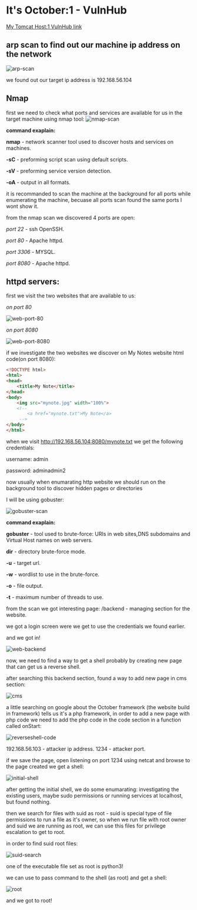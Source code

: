 # It's October:1 - VulnHub

[My Tomcat Host:1 VulnHub link](https://www.vulnhub.com/entry/its-october-1,460/)

## arp scan to find out our machine ip address on the network
![arp-scan](images/ItsOctober-1/arp-scan.png)

we found out our target ip address is 192.168.56.104

## Nmap
first we need to check what ports and services are available for us in the target machine using nmap tool:
![nmap-scan](images/ItsOctober-1/nmap-scan.png)

**command exaplain:**

**nmap** - network scanner tool used to discover hosts and services on machines.

**-sC** - preforming script scan using default scripts.

**-sV** - preforming service version detection.

**-oA** - output in all formats.

it is recommanded to scan the machine at the background for all ports while enumerating the machine, becuase all ports scan found the same ports I wont show it.

from the nmap scan we discovered 4 ports are open:

*port 22* - ssh OpenSSH.

*port 80* - Apache httpd.

*port 3306* - MYSQL.

*port 8080* - Apache httpd.

## httpd servers:

first we visit the two websites that are available to us:

*on port 80*

![web-port-80](images/ItsOctober-1/web-port-80.png)

*on port 8080*

![web-port-8080](images/ItsOctober-1/web-port-8080.png)

if we investigate the two websites we discover on My Notes website html code(on port 8080):

```html
<!DOCTYPE html>
<html>
<head>	
	<title>My Note</title>
</head>
<body>
	<img src="mynote.jpg" width="100%">
	<!-- 
		<a href="mynote.txt">My Note</a>
	 -->
</body>
</html>
```

when we visit http://192.168.56.104:8080/mynote.txt we get the following credentials:

username: admin

password: adminadmin2

now usually when enumarating http website we should run on the background tool to discover hidden pages or directories

I will be using gobuster:

![gobuster-scan](images/ItsOctober-1/gobuster.png)

**command exaplain:**

**gobuster** - tool used to brute-force: URIs in web sites,DNS subdomains and Virtual Host names on web servers.

**dir** - directory brute-force mode.

**-u** - target url.

**-w** - wordlist to use in the brute-force.

**-o** - file output.

**-t** - maximum number of threads to use.

from the scan we got interesting page: /backend - managing section for the website.

we got a login screen were we get to use the credentials we found earlier.

and we got in!

![web-backend](images/ItsOctober-1/backend-web.png)

now, we need to find a way to get a shell probably by creating new page that can get us a reverse shell.

after searching this backend section, found a way to add new page in cms section:

![cms](images/ItsOctober-1/cms.png)

a little searching on google about the October framework (the website build in framework) tells us it's a php framework, in order to add a new page with php code we need to add the php code in the code section in a function called onStart:

![reverseshell-code](images/ItsOctober-1/php-reverse-shell-code.png)

192.168.56.103 - attacker ip address.
1234 - attacker port.

if we save the page, open listening on port 1234 using netcat and browse to the page created we get a shell:

![initial-shell](images/ItsOctober-1/init-shell.png)

after getting the initial shell, we do some enumarating: investigating the existing users, maybe sudo permissions or running services at localhost, but found nothing.

then we search for files with suid as root - suid is special type of file permissions to run a file as it's owner, so when we run file with root owner and suid we are running as root, we can use this files for privilege escalation to get to root.

in order to find suid root files:

![suid-search](images/ItsOctober-1/suid-search.png)

one of the executable file set as root is python3!

we can use to pass command to the shell (as root) and get a shell:

![root](images/ItsOctober-1/root.png)

and we got to root!
